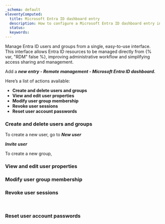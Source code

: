 ```yaml
---
_schema: default
eleventyComputed:
  title: Microsoft Entra ID dashboard entry
  description: How to configure a Microsoft Entra ID dashboard entry in {{ en.RDM}}.
  status:
  keywords:
---
```

Manage Entra ID users and groups from a single, easy-to-use interface. This interface allows Entra ID resources to be managed directly from {% var, "RDM" false %}, improving administrative workflow and simplifying access sharing and management.

Add a ***new entry - Remote management - Microsoft Entra ID dashboard.***

Here’s a list of actions available:

* **Create and delete users and groups**
* **View and edit user properties**
* **Modify user group membership**
* **Revoke user sessions**
* **Reset user account passwords**

### **Create and delete users and groups**

To create a new user, go to ***New user***

***Invite user***

To create a new group,

### **View and edit user properties**

### **Modify user group membership**

### **Revoke user sessions**

&nbsp;

### **Reset user account passwords**